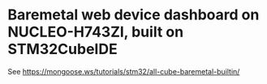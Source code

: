 # Baremetal web device dashboard on NUCLEO-H743ZI, built on STM32CubeIDE

See https://mongoose.ws/tutorials/stm32/all-cube-baremetal-builtin/
